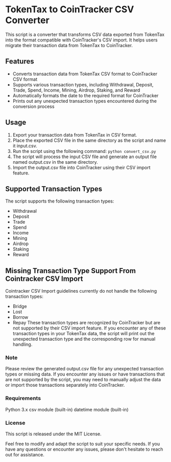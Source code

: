 # TokenTax to CoinTracker CSV Converter
This script is a converter that transforms CSV data exported from TokenTax into the format compatible with CoinTracker's CSV import. It helps users migrate their transaction data from TokenTax to CoinTracker.

## Features
- Converts transaction data from TokenTax CSV format to CoinTracker CSV format
- Supports various transaction types, including Withdrawal, Deposit, Trade, Spend, Income, Mining, Airdrop, Staking, and Reward
- Automatically formats the date to the required format for CoinTracker
- Prints out any unexpected transaction types encountered during the conversion process

## Usage
1. Export your transaction data from TokenTax in CSV format.
2. Place the exported CSV file in the same directory as the script and name it input.csv.
3. Run the script using the following command:
`python convert_csv.py`
4. The script will process the input CSV file and generate an output file named output.csv in the same directory.
5. Import the output.csv file into CoinTracker using their CSV import feature.

## Supported Transaction Types
The script supports the following transaction types:

- Withdrawal
- Deposit
- Trade
- Spend
- Income
- Mining
- Airdrop
- Staking
- Reward

## Missing Transaction Type Support From Cointracker CSV Import
Cointracker CSV Import guidelines currently do not handle the following transaction types:

- Bridge
- Lost
- Borrow
- Repay
These transaction types are recognized by CoinTracker but are not supported by their CSV import feature. If you encounter any of these transaction types in your TokenTax data, the script will print out the unexpected transaction type and the corresponding row for manual handling.

### Note
Please review the generated output.csv file for any unexpected transaction types or missing data. If you encounter any issues or have transactions that are not supported by the script, you may need to manually adjust the data or import those transactions separately into CoinTracker.

### Requirements
Python 3.x
csv module (built-in)
datetime module (built-in)

### License
This script is released under the MIT License.

Feel free to modify and adapt the script to suit your specific needs. If you have any questions or encounter any issues, please don't hesitate to reach out for assistance.
